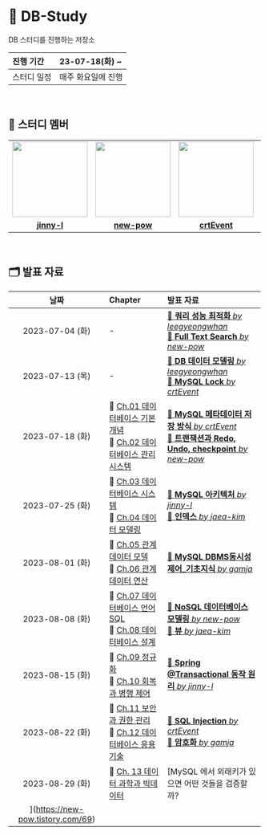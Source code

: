 # 💾 DB-Study
DB 스터디를 진행하는 저장소

| 진행 기간 | 23-07-18(화) ~ |
| :--- | :--- |
| 스터디 일정 | 매주 화요일에 진행 |

<br/>

## 🤖 스터디 멤버
<table>
 <tr>
    <td align="center"><a href="https://github.com/jinny-l"><img src="https://avatars.githubusercontent.com/jinny-l" width="150px;" alt=""></td>
    <td align="center"><a href="https://github.com/new-pow"><img src="https://avatars.githubusercontent.com/new-pow" width="150px;" alt=""></td>
    <td align="center"><a href="https://github.com/crtEvent"><img src="https://avatars.githubusercontent.com/crtEvent" width="150px;" alt=""></td>
    <td align="center"><a href="https://github.com/leegyeongwhan"><img src="https://avatars.githubusercontent.com/leegyeongwhan" width="150px;" alt=""></td>
    <td align="center"><a href="https://github.com/jaea-kim"><img src="https://avatars.githubusercontent.com/jaea-kim" width="130px;" alt=""></a></td>
  </tr>
  <tr>
    <td align="center"><a href="https://github.com/jinny-l"><b>jinny-l</b></td>
    <td align="center"><a href="https://github.com/new-pow"><b>new-pow</b></td>
    <td align="center"><a href="https://github.com/crtEvent"><b>crtEvent</b></td>
    <td align="center"><a href="https://github.com/leegyeongwhan"><b>leegyeongwhan</b></td>
     <td align="center"><a href="https://github.com/jaea-kim"><b>jaea-kim</b></td>
  </tr>
</table>

<br/>

## 🗂️ 발표 자료
| 날짜 | Chapter | 발표 자료 |
| :---: | :--- | :--- |
| 2023-07-04 (화) | - | [📝 **쿼리 성능 최적화** *by leegyeongwhan*](https://github.com/CodeSquad-2023-BE-Study/DB-Study/blob/main/leegyeongwhan/%EC%BF%BC%EB%A6%AC%EC%84%B1%EB%8A%A5%EC%B5%9C%EC%A0%81%ED%99%94.md)<br> [📝 **Full Text Search** *by new-pow*](https://github.com/CodeSquad-2023-BE-Study/DB-Study/blob/main/new-pow/fulltext-search.md) |
| 2023-07-13 (목) | - | [📝 **DB 데이터 모델링** *by leegyeongwhan*](https://github.com/CodeSquad-2023-BE-Study/DB-Study/blob/main/leegyeongwhan/%EB%8D%B0%EC%9D%B4%ED%84%B0%EB%B2%A0%EC%9D%B4%EC%8A%A4_%EB%8D%B0%EC%9D%B4%ED%84%B0%20%EB%AA%A8%EB%8D%B8%EB%A7%81.md)<br>[📝 **MySQL Lock** *by crtEvent*](https://github.com/CodeSquad-2023-BE-Study/DB-Study/blob/main/crtEvent/MySQL_LOCK.md) |
| 2023-07-18 (화)| 📌 [Ch.01 데이터베이스 기본 개념](https://github.com/CodeSquad-2023-BE-Study/DB-Study/issues/1) <br>📌 [Ch.02 데이터베이스 관리 시스템](https://github.com/CodeSquad-2023-BE-Study/DB-Study/issues/2) | [📝 **MySQL 메타데이터 저장 방식** *by crtEvent*](https://github.com/CodeSquad-2023-BE-Study/DB-Study/blob/main/crtEvent/2023-07-18%20MySQL%20%EB%A9%94%ED%83%80%EB%8D%B0%EC%9D%B4%ED%84%B0%20%EC%A0%80%EC%9E%A5%20%EB%B0%A9%EC%8B%9D.md) <br> [📝 **트랜잭션과 Redo, Undo, checkpoint** *by new-pow*](new-pow/트랜잭션과-Redo-Undo-checkpoint.md) |
| 2023-07-25 (화)| 📌 [Ch.03 데이터베이스 시스템](https://github.com/CodeSquad-2023-BE-Study/DB-Study/discussions/4) <br>📌 [Ch.04 데이터 모델링](https://github.com/CodeSquad-2023-BE-Study/DB-Study/discussions/5) | [📝 **MySQL 아키텍처** *by jinny-l*](https://github.com/CodeSquad-2023-BE-Study/DB-Study/blob/main/jinny-l/MySQL_Architecture.md) <br> [📝 **인덱스** *by jaea-kim*](https://github.com/CodeSquad-2023-BE-Study/DB-Study/blob/main/jaea-kim/%EC%9D%B8%EB%8D%B1%EC%8A%A4.md) |
| 2023-08-01 (화)| 📌 [Ch.05 관계 데이터 모델](https://github.com/CodeSquad-2023-BE-Study/DB-Study/discussions/8) <br>📌 [Ch.06 관계 데이터 연산](https://github.com/CodeSquad-2023-BE-Study/DB-Study/discussions/10) | [📝 **MySQL DBMS동시성제어_기초지식** *by gamja*](https://github.com/CodeSquad-2023-BE-Study/DB-Study/blob/main/leegyeongwhan/DBMS%EB%8F%99%EC%8B%9C%EC%84%B1%EC%A0%9C%EC%96%B4_%EA%B8%B0%EC%B4%88%EC%A7%80%EC%8B%9D.md) |
| 2023-08-08 (화)| 📌 [Ch.07 데이터베이스 언어 SQL](https://github.com/CodeSquad-2023-BE-Study/DB-Study/discussions/11) <br>📌 [Ch.08 데이터베이스 설계](https://github.com/CodeSquad-2023-BE-Study/DB-Study/discussions/12) | [📝 **NoSQL 데이터베이스 모델링** *by new-pow*](https://github.com/CodeSquad-2023-BE-Study/DB-Study/blob/new-pow/data-modeling-nosql.md) <br> [📝 **뷰** *by jaea-kim*](https://github.com/CodeSquad-2023-BE-Study/DB-Study/blob/main/jaea-kim/%EB%B7%B0.md)|
| 2023-08-15 (화)| 📌 [Ch.09 정규화](https://github.com/CodeSquad-2023-BE-Study/DB-Study/discussions/13) <br>📌 [Ch.10 회복과 병행 제어](https://github.com/CodeSquad-2023-BE-Study/DB-Study/discussions/14) | [📝 **Spring @Transactional 동작 원리** *by jinny-l*](https://github.com/CodeSquad-2023-BE-Study/DB-Study/blob/main/jinny-l/Spring_Tractional.md) |
| 2023-08-22 (화)| 📌 [Ch.11 보안과 권한 관리](https://github.com/CodeSquad-2023-BE-Study/DB-Study/discussions/15) <br>📌 [Ch.12 데이터베이스 응용 기술](https://github.com/CodeSquad-2023-BE-Study/DB-Study/discussions/16) | [📝 **SQL Injection** *by crtEvent*](https://github.com/CodeSquad-2023-BE-Study/DB-Study/blob/main/crtEvent/2023-08-22%20SQL%20Injection.md) <br> [📝 **암호화** *by gamja*](https://velog.io/@leekhy02/%EC%95%94%ED%98%B8%ED%99%94) |
| 2023-08-29 (화)| 📌 [Ch. 13 데이터 과학과 빅데이터 ](https://github.com/CodeSquad-2023-BE-Study/DB-Study/discussions/17) | [MySQL 에서 외래키가 있으면 어떤 것들을 검증할까?
](https://new-pow.tistory.com/69) |

